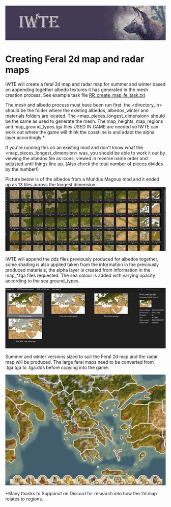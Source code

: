 ![IWTE banner](../IWTEgithub_images/IWTEbanner.jpg)
# Creating Feral 2d map and radar maps

IWTE will create a feral 2d map and radar map for summer and winter based on appending together albedo textures it has generated in the mesh creation process.  See example task file [RR_create_map_fe_task.txt](https://github.com/makanyane/IWTE/blob/main/task_file_examples/RR_create_map_fe_task.txt)

The mesh and albedo process must have been run first. the <directory_in> should be the folder where the existing albedos, albedos_winter and materials folders are located. The <map_pieces_longest_dimension> should be the same as used to generate the mesh. The map_heights, map_regions and map_ground_types.tga files USED IN GAME are needed so IWTE can work out where the game will think the coastline is and adapt the alpha layer accordingly.*

If you're running this on an existing mod and don't know what the <map_pieces_longest_dimension> was, you should be able to work it out by viewing the albedos file as icons, viewed in reverse name order and adjusted until things line up. (Also check the total number of pieces divides by the number!)

Picture below is of the albedos from a Mundus Magnus mod and it ended up as 13 tiles across the longest dimension:
![RR_feral_map_from_albedos](../IWTEgithub_images/RR_feral_map_from_albedos.jpg)

IWTE will append the dds files previously produced for albedos together, some shading is also applied taken from the information in the previously produced materials, the alpha layer is created from information in the map_*.tga files requested.  The sea colour is added with varying opacity according to the sea ground_types.

![RR_feral_map](../IWTEgithub_images/RR_feral_map.jpg)

Summer and winter versions sized to suit the Feral 2d map and the radar map will be produced.  The large feral maps need to be converted from .tga.tga to .tga.dds before copying into the game.

![RR_feral_map_in_game](../IWTEgithub_images/RR_feral_map_in_game.jpg)


*Many thanks to Suppanut on Discord for research into how the 2d map relates to regions.

